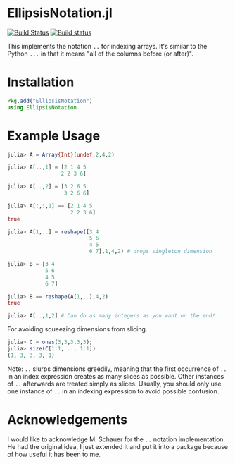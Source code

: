 # EllipsisNotation.jl

[![Build Status](https://travis-ci.com/ChrisRackauckas/EllipsisNotation.jl.svg?branch=master)](https://travis-ci.com/ChrisRackauckas/EllipsisNotation.jl) [![Build status](https://ci.appveyor.com/api/projects/status/vg6bk8s3g7sr67uk?svg=true)](https://ci.appveyor.com/project/ChrisRackauckas/ellipsesnotation-jl)

This implements the notation `..` for indexing arrays. It's similar to the Python
`...` in that it means "all of the columns before (or after)".

# Installation

```julia
Pkg.add("EllipsisNotation")
using EllipsisNotation
```

# Example Usage

```julia
julia> A = Array{Int}(undef,2,4,2)

julia> A[..,1] = [2 1 4 5
                 2 2 3 6]

julia> A[..,2] = [3 2 6 5
                  3 2 6 6]

julia> A[:,:,1] == [2 1 4 5
                    2 2 3 6]
true

julia> A[1,..] = reshape([3 4
                          5 6
                          4 5
                          6 7],1,4,2) # drops singleton dimension

julia> B = [3 4
            5 6
            4 5
            6 7]

julia> B == reshape(A[1,..],4,2)
true

julia> A[..,1,2] # Can do as many integers as you want on the end!
```

For avoiding squeezing dimensions from slicing.
```julia
julia> C = ones(3,3,3,3,3);
julia> size(C[1:1, .., 1:1])
(1, 3, 3, 3, 1)
```

Note: `..` slurps dimensions greedily, meaning that the first occurrence
of `..` in an index expression creates as many slices as possible. Other
instances of `..` afterwards are treated simply as slices. Usually, you
should only use one instance of `..` in an indexing expression to avoid
possible confusion.


# Acknowledgements

I would like to acknowledge M. Schauer for the `..` notation implementation.
He had the original idea, I just extended it and put it into a package because
of how useful it has been to me.
